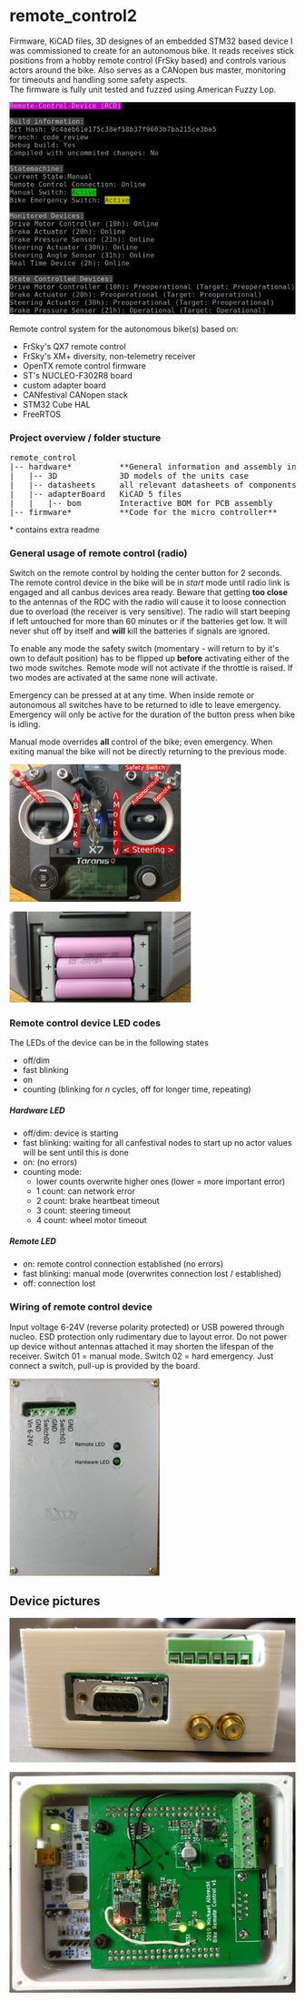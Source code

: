 # remote_control2 

Firmware, KiCAD files, 3D designes of an embedded STM32 based device I was commissioned to create for an autonomous bike.
It reads receives stick positions from a hobby remote control (FrSky based) and controls various actors around the bike. Also serves as a CANopen bus master, monitoring for timeouts and handling some safety aspects.   
The firmware is fully unit tested and fuzzed using American Fuzzy Lop. 

![radio front image](firmware/pictures/terminal.png "Serial console")

Remote control system for the autonomous bike(s) based on:
 
* FrSky's QX7 remote control
* FrSky's XM+ diversity, non-telemetry receiver
* OpenTX remote control firmware
* ST's NUCLEO-F302R8 board
* custom adapter board
* CANfestival CANopen stack
* STM32 Cube HAL 
* FreeRTOS 

### Project overview / folder stucture
<pre>
remote_control
|-- hardware*          **General information and assembly instructions**
|   |-- 3D             3D models of the units case
|   |-- datasheets     all relevant datasheets of components used in the custom adapter board
|   |-- adapterBoard   KiCAD 5 files
|   |   |-- bom        Interactive BOM for PCB assembly
|-- firmware*          **Code for the micro controller**
</pre>
\* contains extra readme


### General usage of remote control (radio)

Switch on the remote control by holding the center button for 2 seconds. The remote control device in the bike will be in *start* mode until radio link is engaged and all canbus devices area ready. Beware that getting **too close** to the antennas of the RDC with the radio will cause it to loose connection due to overload (the receiver is very sensitive).
The radio will start beeping if left untouched for more than 60 minutes or if the batteries get low. It will never shut off by itself and **will** kill the batteries if signals are ignored.   

To enable any mode the safety switch (momentary - will return to by it's own to default position) has to be flipped up **before** activating either of the two mode switches.
Remote mode will not activate if the throttle is raised. If two modes are activated at the same none will activate.

Emergency can be pressed at at any time. When inside remote or autonomous all switches have to be returned to idle to
leave emergency. Emergency will only be active for the duration of the button press when bike is idling.   

Manual mode overrides **all** control of the bike; even emergency. When exiting manual the bike will not be directly returning to the previous mode.  

![radio front image](hardware/pictures/rc_front.jpeg "")

![radio back image](hardware/pictures/rc_back.jpg "")


### Remote control device LED codes
The LEDs of the device can be in the following states

- off/dim
- fast blinking
- on
- counting (blinking for *n* cycles, off for longer time, repeating)

##### Hardware LED

- off/dim: device is starting
- fast blinking:
    waiting for all canfestival nodes to start up
    no actor values will be sent until this is done
- on: (no errors)
- counting mode:
    - lower counts overwrite higher ones (lower = more important error)
    - 1 count: can network error
    - 2 count: brake heartbeat timeout
    - 3 count: steering timeout
    - 4 count: wheel motor timeout

##### Remote LED

- on: remote control connection established (no errors)
- fast blinking: manual mode (overwrites connection lost / established)
- off: connection lost


### Wiring of remote control device
Input voltage 6-24V (reverse polarity protected) or USB powered through nucleo. ESD protection only rudimentary due to layout error. 
Do not power up device without antennas attached it may shorten the lifespan of the receiver. Switch 01 = manual mode. Switch 02 = hard emergency. Just connect a switch, pull-up is provided by the board.

![unit image](hardware/pictures/device.jpeg "")


## Device pictures

![front image](hardware/pictures/RCD_front.jpg "")

![top without lid](hardware/pictures/RCD_top.jpg "")
